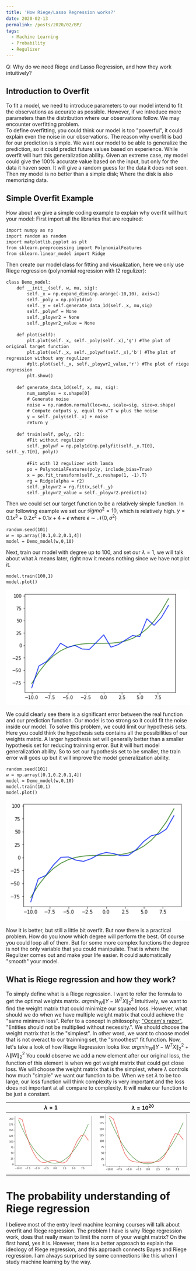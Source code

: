 ```yaml
---
title: 'How Riege/Lasso Regression works?'
date: 2020-02-13
permalink: /posts/2020/02/BP/
tags:
  - Machine Learning
  - Probability
  - Regulizer
---
```


Q: Why do we need Riege and Lasso Regression, and how they work intuitively? 

Introduction to Overfit
------
To fit a model, we need to introduce parameters to our model intend to fit the observations as accurate as possible. However, if we introduce more parameters than the distribution where our observations follow. We may encounter overfitting problem. <br />
To define overfitting, you could think our model is too "powerful", it could explain even the noise in our observations. The reason why overfit is bad for our prediction is simple. We want our model to be able to generalize the prediction, so it could predict future values based on experience. While overfit will hurt this generalization ability. Given an extreme case, my model could give the 100% accurate value based on the input, but only for the data it haven seen. It will give a random guess for the data it does not seen. Then my model is no better than a simple disk; Where the disk is also memorizing data.

Simple Overfit Example
------
How about we give a simple coding example to explain why overfit will hurt your model:
First import all the libraries that are required:
```
import numpy as np
import random as random
import matplotlib.pyplot as plt
from sklearn.preprocessing import PolynomialFeatures
from sklearn.linear_model import Ridge
```
Then create our model class for fitting and visualization, here we only use Riege regression (polynomial regression with l2 regulizer):
```
class Demo_model:
    def __init__(self, w, mu, sig):
        self._x = np.expand_dims(np.arange(-10,10), axis=1)
        self._poly = np.poly1d(w)
        self._y = self.generate_data_1d(self._x, mu,sig)
        self._polywf = None
        self._ploywr2 = None
        self._ploywr2_value = None
    
    def plot(self):
        plt.plot(self._x, self._poly(self._x),'g') #The plot of original target function
        plt.plot(self._x, self._polywf(self._x),'b') #The plot of regression without any regulizer
        #plt.plot(self._x, self._ploywr2_value,'r') #The plot of riege regression
        plt.show()
            
    def generate_data_1d(self, x, mu, sig):
        num_samples = x.shape[0]
        # Generate noise
        noise = np.random.normal(loc=mu, scale=sig, size=x.shape)
        # Compute outputs y, equal to x^T w plus the noise
        y = self._poly(self._x) + noise
        return y
    
    def train(self, poly, r2):
        #Fit without regulizer
        self._polywf = np.poly1d(np.polyfit(self._x.T[0], self._y.T[0], poly))
        
        #Fit with l2 regulizer with lamda
        po = PolynomialFeatures(poly, include_bias=True)
        x = po.fit_transform(self._x.reshape(1, -1).T)
        rg = Ridge(alpha = r2)
        self._ploywr2 = rg.fit(x,self._y)
        self._ploywr2_value = self._ploywr2.predict(x)
```

Then we could set our target function to be a relatively simple function. In our following example we set our $sigma^2 = 10$, which is relatively high.
$y = 0.1x^3 + 0.2x^2 + 0.1x + 4 + \epsilon$ where $\epsilon \sim \mathcal{N}(0,\sigma^2)$

```
random.seed(101)
w = np.array([0.1,0.2,0.1,4])
model = Demo_model(w,0,10)
```
Next, train our model with degree up to 100, and set our $\lambda = 1$, we will talk about what $\lambda$ means later, right now it means nothing since we have not plot it.
```
model.train(100,1)
model.plot()
```

![Overfit](https://github.com/superp0tat0/superp0tat0.github.io/raw/master/posts/post2/Riege_Original.png)

We could clearly see there is a significant error between the real function and our prediction function. Our model is too strong so it could fit the noise inside our model. To solve this problem, we could limit our hypothesis sets. Here you could think the hypothesis sets contains all the possibilities of our weights matrix. A larger hypothesis set will generally better than a smaller hypothesis set for reducing trainning error. But it will hurt model generalization ability.
So to set our hypothesis set to be smaller, the train error will goes up but it will improve the model generalization ability.

```
random.seed(101)
w = np.array([0.1,0.2,0.1,4])
model = Demo_model(w,0,10)
model.train(10,1)
model.plot()
```
![Less Overfit](https://github.com/superp0tat0/superp0tat0.github.io/raw/master/posts/post2/RO2.png)

Now it is better, but still a little bit overfit. But now there is a practical problem. How do you know which degree will perform the best. Of course you could loop all of them. But for some more complex functions the degree is not the only variable that you could manipulate. That is where the Regulizer comes out and make your life easier. It could automatically "smooth" your model.

What is Riege regression and how they work?
------
To simply define what is a Riege regression. I want to refer the formula to get the optimal weights matrix.
$argmin_{W}\left \| Y-W^TX \right \|_{2}^{2}$
Intuitively, we want to find the weight matrix that could minimize our squared loss. However, what should we do when we have multiple weight matrix that could achieve the "same minimum loss". Refer to a concept in philosophy: ["Occam's razor"](https://en.wikipedia.org/wiki/Occam%27s_razor), "Entities should not be multiplied without necessity.". We should choose the weight matrix that is the "simplest". In other word, we want to choose model that is not overact to our trainning set, the "smoothest" fit function.
Now, let's take a look of how Riege Regression looks like:
$argmin_{W}\left \| Y-W^TX \right \|_{2}^{2} + \lambda\left \| W \right \|_{2}^{2}$
You could observe we add a new element after our original loss, the function of this element is when we got weight matrix that could get close loss. We will choose the weight matrix that is the simplest, where $\lambda$ controls how much "simple" we want our function to be. When we set $\lambda$ to be too large, our loss function will think complexity is very important and the loss does not important at all compare to complexity. It will make our function to be just a constant.

$\lambda = 1$            |  $\lambda = 10^20$
:-------------------------:|:-------------------------:
![](https://github.com/superp0tat0/superp0tat0.github.io/raw/master/posts/post2/CR_1.png)  |  ![](https://github.com/superp0tat0/superp0tat0.github.io/raw/master/posts/post2/CR_2.png)

The probability understanding of Riege regression
===
I believe most of the entry level machine learning courses will talk about overfit and Riege regression. The problem I have is why Riege regression work, does that really mean to limit the norm of your weight matrix? On the first hand, yes it is. However, there is a better approach to explain the ideology of Riege regression, and this approach connects Bayes and Riege regression. I am always surprised by some connections like this when I study machine learning by the way.